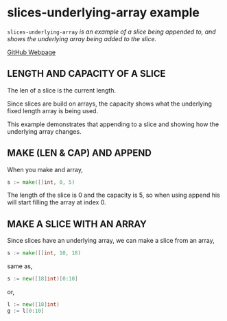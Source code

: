 # slices-underlying-array example

`slices-underlying-array` _is an example of
a slice being appended to, and shows
the underlying array being added to the slice._

[GitHub Webpage](https://jeffdecola.github.io/my-go-examples/)

## LENGTH AND CAPACITY OF A SLICE

The len of a slice is the current length.

Since slices are build on arrays, the capacity shows what the underlying fixed
length array is being used.

This example demonstrates that appending to a slice and showing how the
underlying array changes.

## MAKE (LEN & CAP) AND APPEND

When you make and array,

```go
s := make([]int, 0, 5)
```

The length of the slice is 0 and the capacity is 5, so when using
append his will start filling the array at index 0.

## MAKE A SLICE WITH AN ARRAY

Since slices have an underlying array, we can make a slice from an array,

```go
s := make([]int, 10, 18)
```

same as,

```go
s := new([18]int)[0:10]
```

or,

```go
l := new([18]int)
g := l[0:10]
```
